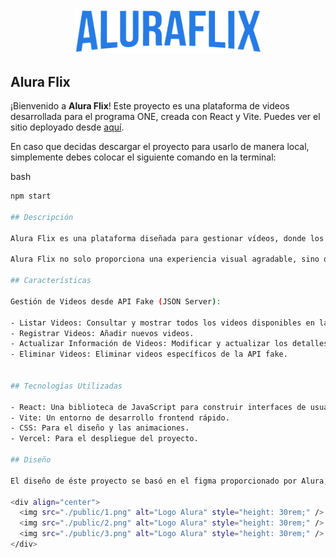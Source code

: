 <div align="center">
  <img src="./public/logo2.png" alt="Logo Alura" width="300"/>
</div>


## Alura Flix

¡Bienvenido a **Alura Flix**! Este proyecto es una plataforma de videos desarrollada para el programa ONE, creada con React y Vite. Puedes ver el sitio deployado desde [aquí](https://alura-flix-jade-gamma.vercel.app/).

En caso que decidas descargar el proyecto para usarlo de manera local, simplemente debes colocar el siguiente comando en la terminal: 

bash
```bash
npm start

## Descripción

Alura Flix es una plataforma diseñada para gestionar vídeos, donde los usuarios pueden navegar y ver diferentes videos con funcionalidades como listar, registrar, actualizar y eliminar videos. La aplicación está diseñada con una interfaz moderna y características interactivas para mejorar la experiencia del usuario. Además, el diseño responsivo garantiza que la plataforma sea accesible desde cualquier dispositivo, ya sea una computadora de escritorio, una tableta o un teléfono móvil.

Alura Flix no solo proporciona una experiencia visual agradable, sino que también asegura un rendimiento óptimo gracias a la implementación de buenas prácticas en el desarrollo de software.

## Características 

Gestión de Videos desde API Fake (JSON Server):

- Listar Videos: Consultar y mostrar todos los videos disponibles en la API fake.
- Registrar Videos: Añadir nuevos videos.
- Actualizar Información de Videos: Modificar y actualizar los detalles de los videos almacenados en la API fake como titulo, nombre, imagen y url del video.
- Eliminar Videos: Eliminar videos específicos de la API fake.


## Tecnologías Utilizadas

- React: Una biblioteca de JavaScript para construir interfaces de usuario.
- Vite: Un entorno de desarrollo frontend rápido.
- CSS: Para el diseño y las animaciones.
- Vercel: Para el despliegue del proyecto.

## Diseño

El diseño de éste proyecto se basó en el figma proporcionado por Alura, puedes ver el figma [aquí](https://www.figma.com/design/fq7mKIvvVXYylv8eti3hjm/New-AluraFlix---ESP?node-id=18759-221&t=IH7WsrXTHgOkpEWh-0). Se agregaron algunas animaciones y cambios menores al diseño pero sin salir del modelo original.

<div align="center">
  <img src="./public/1.png" alt="Logo Alura" style="height: 30rem;" />
  <img src="./public/2.png" alt="Logo Alura" style="height: 30rem;" />
  <img src="./public/3.png" alt="Logo Alura" style="height: 30rem;" />
</div>

